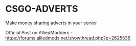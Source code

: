 # CSGO-ADVERTS
Make money sharing adverts in your server

Official Post on AlliedModders - https://forums.alliedmods.net/showthread.php?p=2625536
